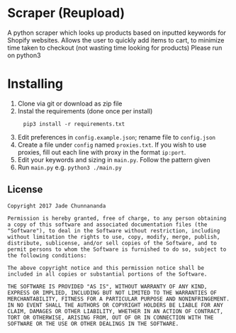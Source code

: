 # Scraper (Reupload)

A python scraper which looks up products based on inputted keywords for Shopify websites.
Allows the user to quickly add items to cart, to minimize time taken to checkout (not wasting time looking for products)
Please run on python3

# Installing

1. Clone via git or download as zip file
2. Instal the requirements (done once per install)
```
     pip3 install -r requirements.txt
```
3. Edit preferences in ```config.example.json```; rename file to ```config.json```
4. Create a file under ```config``` named ```proxies.txt```. If you wish to use proxies, fill out each line with proxy in the format ```ip:port```.
4. Edit your keywords and sizing in ```main.py```. Follow the pattern given
5. Run ```main.py``` e.g. ```python3 ./main.py```

## License
```
Copyright 2017 Jade Chunnananda

Permission is hereby granted, free of charge, to any person obtaining a copy of this software and associated documentation files (the "Software"), to deal in the Software without restriction, including without limitation the rights to use, copy, modify, merge, publish, distribute, sublicense, and/or sell copies of the Software, and to permit persons to whom the Software is furnished to do so, subject to the following conditions:

The above copyright notice and this permission notice shall be included in all copies or substantial portions of the Software.

THE SOFTWARE IS PROVIDED "AS IS", WITHOUT WARRANTY OF ANY KIND, EXPRESS OR IMPLIED, INCLUDING BUT NOT LIMITED TO THE WARRANTIES OF MERCHANTABILITY, FITNESS FOR A PARTICULAR PURPOSE AND NONINFRINGEMENT. IN NO EVENT SHALL THE AUTHORS OR COPYRIGHT HOLDERS BE LIABLE FOR ANY CLAIM, DAMAGES OR OTHER LIABILITY, WHETHER IN AN ACTION OF CONTRACT, TORT OR OTHERWISE, ARISING FROM, OUT OF OR IN CONNECTION WITH THE SOFTWARE OR THE USE OR OTHER DEALINGS IN THE SOFTWARE.
```
